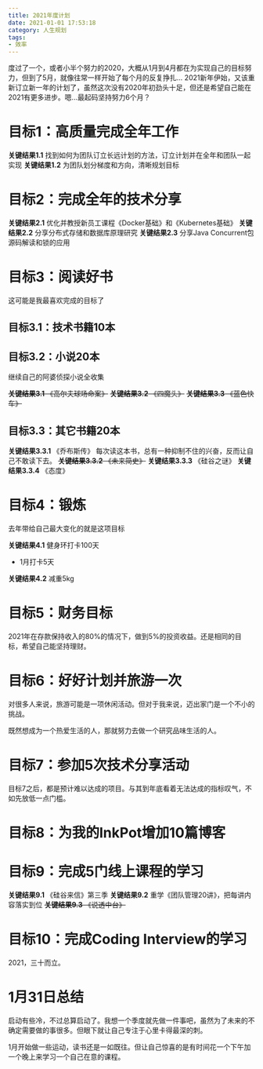 ```yaml
---
title: 2021年度计划
date: 2021-01-01 17:53:18
category: 人生规划
tags:
- 效率
---
```


度过了一个，或者小半个努力的2020，大概从1月到4月都在为实现自己的目标努力，但到了5月，就像往常一样开始了每个月的反复挣扎...
2021新年伊始，又该重新订立新一年的计划了，虽然这次没有2020年初劲头十足，但还是希望自己能在2021有更多进步。嗯...最起码坚持努力6个月？

<!--more-->

# 目标1：高质量完成全年工作

**关键结果1.1** 找到如何为团队订立长远计划的方法，订立计划并在全年和团队一起实现
**关键结果1.2** 为团队划分梯度和方向，清晰规划目标

# 目标2：完成全年的技术分享

**关键结果2.1** 优化并教授新员工课程《Docker基础》和《Kubernetes基础》
**关键结果2.2** 分享分布式存储和数据库原理研究
**关键结果2.3** 分享Java Concurrent包源码解读和锁的应用

# 目标3：阅读好书

这可能是我最喜欢完成的目标了

## 目标3.1：技术书籍10本

## 目标3.2：小说20本

继续自己的阿婆侦探小说全收集

<del>**关键结果3.1** 《高尔夫球场命案》</del>
<del>**关键结果3.2** 《四魔头》</del>
<del>**关键结果3.3** 《蓝色快车》</del>

## 目标3.3：其它书籍20本

**关键结果3.3.1** 《乔布斯传》 每次读这本书，总有一种抑制不住的兴奋，反而让自己不敢读下去。
<del>**关键结果3.3.2** 《未来简史》</del>
**关键结果3.3.3** 《硅谷之谜》
**关键结果3.3.4** 《态度》

# 目标4：锻炼

去年带给自己最大变化的就是这项目标

**关键结果4.1** 健身环打卡100天

+ 1月打卡5天

**关键结果4.2** 减重5kg

# 目标5：财务目标

2021年在存款保持收入的80%的情况下，做到5%的投资收益。还是相同的目标，希望自己能坚持理财。

# 目标6：好好计划并旅游一次

对很多人来说，旅游可能是一项休闲活动。但对于我来说，迈出家门是一个不小的挑战。

既然想成为一个热爱生活的人，那就努力去做一个研究品味生活的人。

# 目标7：参加5次技术分享活动

目标7之后，都是预计难以达成的项目。与其到年底看着无法达成的指标叹气，不如先放低一点门槛。

# 目标8：为我的InkPot增加10篇博客

# 目标9：完成5门线上课程的学习

**关键结果9.1** 《硅谷来信》第三季
**关键结果9.2** 重学《团队管理20讲》，把每讲内容落实到位
<del>**关键结果9.3** 《说透中台》</del>

# 目标10：完成Coding Interview的学习

2021，三十而立。

# 1月31日总结

启动有些冷，不过总算启动了。我想一个季度就先做一件事吧，虽然为了未来的不确定需要做的事很多。但眼下就让自己专注于心里卡得最深的刺。

1月开始做一些运动，读书还是一如既往。但让自己惊喜的是有时间花一个下午加一个晚上来学习一个自己在意的课程。
